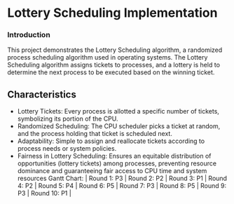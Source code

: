 # Lottery Scheduling Implementation
### Introduction
This project demonstrates the Lottery Scheduling algorithm, a randomized process scheduling algorithm used in operating systems. The Lottery Scheduling algorithm assigns tickets to processes, and a lottery is held to determine the next process to be executed based on the winning ticket.
## Characteristics
 * Lottery Tickets: Every process is allotted a specific number of tickets, symbolizing its portion of the CPU.
 * Randomized Scheduling: The CPU scheduler picks a ticket at random, and the process holding that ticket is scheduled next.
 * Adaptability: Simple to assign and reallocate tickets according to process needs or system policies.
 * Fairness in Lottery Scheduling: Ensures an equitable distribution of opportunities (lottery tickets) among processes, preventing resource dominance and guaranteeing fair access to CPU time and system resources
   Gantt Chart:
| Round 1: P3 | Round 2: P2 | Round 3: P1 | Round 4: P2 | Round 5: P4 | Round 6: P5 | Round 7: P3 | Round 8: P5 | Round 9: P3 | Round 10: P1 |

